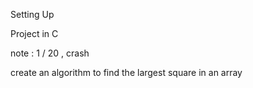 Setting Up

Project in C

note : 1 / 20 , crash

create an algorithm to find the largest square in an array
